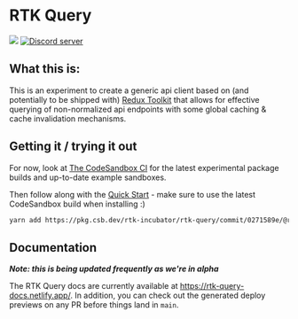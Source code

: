 # RTK Query

<p>
  <img src="https://img.shields.io/badge/ALPHA-pre%20release-orange">
   <a href="https://discord.gg/reactiflux" target="_blank">
    <img src="https://img.shields.io/badge/chat-online-green" alt="Discord server" />
  </a>
</p>

## What this is:

This is an experiment to create a generic api client based on (and potentially to be shipped with) [Redux Toolkit](https://redux-toolkit.js.org/) that allows for effective querying of non-normalized api endpoints with some global caching & cache invalidation mechanisms.

## Getting it / trying it out

For now, look at [The CodeSandbox CI](https://ci.codesandbox.io/status/rtk-incubator/rtk-query/pr/1) for the latest experimental package builds and up-to-date example sandboxes.

Then follow along with the [Quick Start](https://rtk-query-docs.netlify.app/introduction/quick-start) - make sure to use the latest CodeSandbox build when installing :)

```sh title="Example installation"
yarn add https://pkg.csb.dev/rtk-incubator/rtk-query/commit/0271589e/@rtk-incubator/rtk-query

```

## Documentation

**_Note: this is being updated frequently as we're in alpha_**

The RTK Query docs are currently available at https://rtk-query-docs.netlify.app/. In addition, you can check out the generated deploy previews on any PR before things land in `main`.
